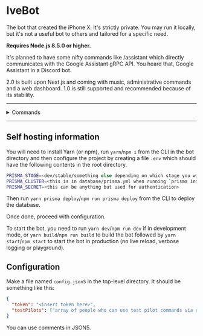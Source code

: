 # IveBot

The bot that created the iPhone X. It's strictly private. You may run it locally,  but it's not a useful bot to others and tailored for a specific need.

**Requires Node.js 8.5.0 or higher.**

It's planned to have some nifty commands like /assistant which directly communicates with the Google Assistant gRPC API. You heard that, Google Assistant in a Discord bot.

2.0 is built upon Next.js and coming with music, administrative commands and a web dashboard. 1.0 is still supported and recommended because of its stability.

<hr />
<details><summary>Commands</summary>

<br />

- `/help` and `/halp`
- `/gunfight`
- `/choose`
- `/reverse`
- `/8ball`
- `/robohash`
- `/zalgo`
- `/repeat`
- `/request` for test pilots
- `/urban`
- `/cat` and `/dog`
- `/say`
- `/version`, `/ping` and `/about`
- `/ban`, `/unban`, `/kick`, `/mute` and `/unmute`

</details>
<hr />


## Self hosting information

You will need to install Yarn (or npm), run `yarn`/`npm i` from the CLI in the bot directory and then configure the project by creating a file `.env` which should have the following contents in the root directory.

```bash
PRISMA_STAGE=<dev/stable/something else depending on which stage you wish to deploy the database to>
PRISMA_CLUSTER=<this is in database/prisma.yml when running `prisma init ivebot` in another directory>
PRISMA_SECRET=<this can be anything but used for authentication>
```

Then run `yarn prisma deploy`/`npm run prisma deploy` from the CLI to deploy the database.

Once done, proceed with configuration.

To start the bot, you need to run `yarn dev`/`npm run dev` if in development mode, or `yarn build`/`npm run build` to build the bot followed by `yarn start`/`npm start` to start the bot in production (no live reload, verbose logging or playground).

## Configuration

Make a file named `config.json5` in the top-level directory. It should be something like this:

```json
{
  "token": "<insert token here>",
  "testPilots": ["array of people who can use test pilot commands via user ID"]
}
```

You can use comments in JSON5.
